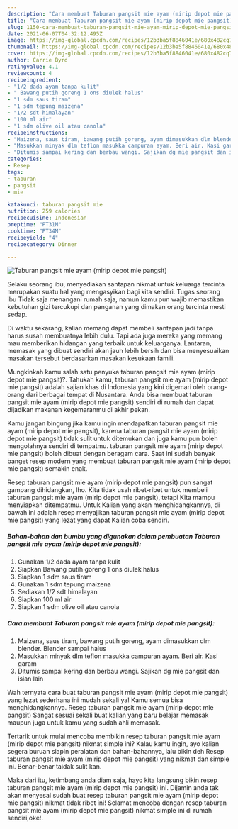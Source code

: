 ```yaml
---
description: "Cara membuat Taburan pangsit mie ayam (mirip depot mie pangsit) Sederhana dan Mudah Dibuat"
title: "Cara membuat Taburan pangsit mie ayam (mirip depot mie pangsit) Sederhana dan Mudah Dibuat"
slug: 1150-cara-membuat-taburan-pangsit-mie-ayam-mirip-depot-mie-pangsit-sederhana-dan-mudah-dibuat
date: 2021-06-07T04:32:12.495Z
image: https://img-global.cpcdn.com/recipes/12b3ba5f8846041e/680x482cq70/taburan-pangsit-mie-ayam-mirip-depot-mie-pangsit-foto-resep-utama.jpg
thumbnail: https://img-global.cpcdn.com/recipes/12b3ba5f8846041e/680x482cq70/taburan-pangsit-mie-ayam-mirip-depot-mie-pangsit-foto-resep-utama.jpg
cover: https://img-global.cpcdn.com/recipes/12b3ba5f8846041e/680x482cq70/taburan-pangsit-mie-ayam-mirip-depot-mie-pangsit-foto-resep-utama.jpg
author: Carrie Byrd
ratingvalue: 4.1
reviewcount: 4
recipeingredient:
- "1/2 dada ayam tanpa kulit"
- " Bawang putih goreng 1 ons diulek halus"
- "1 sdm saus tiram"
- "1 sdm tepung maizena"
- "1/2 sdt himalayan"
- "100 ml air"
- "1 sdm olive oil atau canola"
recipeinstructions:
- "Maizena, saus tiram, bawang putih goreng, ayam dimasukkan dlm blender. Blender sampai halus"
- "Masukkan minyak dlm teflon masukka campuran ayam. Beri air. Kasi garam"
- "Ditumis sampai kering dan berbau wangi. Sajikan dg mie pangsit dan isian lain"
categories:
- Resep
tags:
- taburan
- pangsit
- mie

katakunci: taburan pangsit mie 
nutrition: 259 calories
recipecuisine: Indonesian
preptime: "PT31M"
cooktime: "PT34M"
recipeyield: "4"
recipecategory: Dinner

---
```



![Taburan pangsit mie ayam (mirip depot mie pangsit)](https://img-global.cpcdn.com/recipes/12b3ba5f8846041e/680x482cq70/taburan-pangsit-mie-ayam-mirip-depot-mie-pangsit-foto-resep-utama.jpg)

Selaku seorang ibu, menyediakan santapan nikmat untuk keluarga tercinta merupakan suatu hal yang mengasyikan bagi kita sendiri. Tugas seorang ibu Tidak saja menangani rumah saja, namun kamu pun wajib memastikan kebutuhan gizi tercukupi dan panganan yang dimakan orang tercinta mesti sedap.

Di waktu  sekarang, kalian memang dapat membeli santapan jadi tanpa harus susah membuatnya lebih dulu. Tapi ada juga mereka yang memang mau memberikan hidangan yang terbaik untuk keluarganya. Lantaran, memasak yang dibuat sendiri akan jauh lebih bersih dan bisa menyesuaikan masakan tersebut berdasarkan masakan kesukaan famili. 



Mungkinkah kamu salah satu penyuka taburan pangsit mie ayam (mirip depot mie pangsit)?. Tahukah kamu, taburan pangsit mie ayam (mirip depot mie pangsit) adalah sajian khas di Indonesia yang kini digemari oleh orang-orang dari berbagai tempat di Nusantara. Anda bisa membuat taburan pangsit mie ayam (mirip depot mie pangsit) sendiri di rumah dan dapat dijadikan makanan kegemaranmu di akhir pekan.

Kamu jangan bingung jika kamu ingin mendapatkan taburan pangsit mie ayam (mirip depot mie pangsit), karena taburan pangsit mie ayam (mirip depot mie pangsit) tidak sulit untuk ditemukan dan juga kamu pun boleh mengolahnya sendiri di tempatmu. taburan pangsit mie ayam (mirip depot mie pangsit) boleh dibuat dengan beragam cara. Saat ini sudah banyak banget resep modern yang membuat taburan pangsit mie ayam (mirip depot mie pangsit) semakin enak.

Resep taburan pangsit mie ayam (mirip depot mie pangsit) pun sangat gampang dihidangkan, lho. Kita tidak usah ribet-ribet untuk membeli taburan pangsit mie ayam (mirip depot mie pangsit), tetapi Kita mampu menyiapkan ditempatmu. Untuk Kalian yang akan menghidangkannya, di bawah ini adalah resep menyajikan taburan pangsit mie ayam (mirip depot mie pangsit) yang lezat yang dapat Kalian coba sendiri.

<!--inarticleads1-->

##### Bahan-bahan dan bumbu yang digunakan dalam pembuatan Taburan pangsit mie ayam (mirip depot mie pangsit):

1. Gunakan 1/2 dada ayam tanpa kulit
1. Siapkan  Bawang putih goreng 1 ons diulek halus
1. Siapkan 1 sdm saus tiram
1. Gunakan 1 sdm tepung maizena
1. Sediakan 1/2 sdt himalayan
1. Siapkan 100 ml air
1. Siapkan 1 sdm olive oil atau canola




<!--inarticleads2-->

##### Cara membuat Taburan pangsit mie ayam (mirip depot mie pangsit):

1. Maizena, saus tiram, bawang putih goreng, ayam dimasukkan dlm blender. Blender sampai halus
1. Masukkan minyak dlm teflon masukka campuran ayam. Beri air. Kasi garam
1. Ditumis sampai kering dan berbau wangi. Sajikan dg mie pangsit dan isian lain




Wah ternyata cara buat taburan pangsit mie ayam (mirip depot mie pangsit) yang lezat sederhana ini mudah sekali ya! Kamu semua bisa menghidangkannya. Resep taburan pangsit mie ayam (mirip depot mie pangsit) Sangat sesuai sekali buat kalian yang baru belajar memasak maupun juga untuk kamu yang sudah ahli memasak.

Tertarik untuk mulai mencoba membikin resep taburan pangsit mie ayam (mirip depot mie pangsit) nikmat simple ini? Kalau kamu ingin, ayo kalian segera buruan siapin peralatan dan bahan-bahannya, lalu bikin deh Resep taburan pangsit mie ayam (mirip depot mie pangsit) yang nikmat dan simple ini. Benar-benar taidak sulit kan. 

Maka dari itu, ketimbang anda diam saja, hayo kita langsung bikin resep taburan pangsit mie ayam (mirip depot mie pangsit) ini. Dijamin anda tak akan menyesal sudah buat resep taburan pangsit mie ayam (mirip depot mie pangsit) nikmat tidak ribet ini! Selamat mencoba dengan resep taburan pangsit mie ayam (mirip depot mie pangsit) nikmat simple ini di rumah sendiri,oke!.

